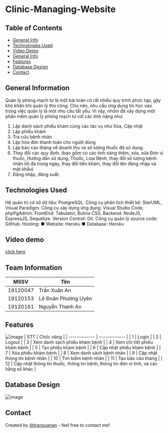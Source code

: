 # Clinic-Managing-Website

## Table of Contents
* [General Info](#general-information)
* [Technologies Used](#technologies-used)
* [Video Demo](#video-demo)
* [General Info](#general-information)
* [Features](#features)
* [Database Design](#database-design)
* [Contact](#contact)
<!-- * [License](#license) -->


## General Information
Quản lý phòng mạch tư là một bài toán có rất nhiều quy trình phức tạp, gây khó khăn
khi quản lý thủ công. Cho nên, nhu cầu ứng dụng tin học vào trong việc quản lý là một nhu
cầu tất yếu. Vì vậy, nhóm đã xây dựng một phần mềm quản lý phòng mạch tư với các tính
năng như:
1. Lập danh sách phiếu khám cùng các tác vụ như Xóa, Cập nhật
2. Lập phiếu khám
3. Tra cứu bệnh nhân
4. Lập hóa đơn thanh toán cho người dùng
5. Lập báo cáo tháng về doanh thu và số lượng thuốc đã sử dụng.
6. Thay đổi các quy định. (bao gồm có các tính năng thêm, xóa, sửa Đơn vị thuốc,
Hướng dẫn sử dụng, Thuốc, Loại Bệnh, thay đổi số lượng bệnh nhân tối đa trong
ngày, thay đổi tiền khám, thay đổi tên đăng nhập và mật khẩu)
7. Đăng nhập, đăng xuất.

## Technologies Used
Hệ quản trị cơ sở dữ liệu: PostgreSQL.
Công cụ phân tích thiết kế: StarUML, Visual Paradigm.
Công cụ xây dựng ứng dụng: Visual Studio Code, phpPgAdmin.
FrontEnd: Tabulator, Bulma CSS.
Backend: NodeJS, ExpressJS, Sequelize.
Version Control: Git.
Công cụ quản lý source code: GitHub.
Hosting:
● Website: Heroku
● Database: Heroku
## Video demo
[click here](https://www.youtube.com/watch?v=Zbkjc6vtOT4)
<!-- If you have screenshots you'd like to share, include them here. -->

## Team Information
| MSSV  | Tên |
| ------------- | ------------- |
| 19120047  | Trần Xuân An  |
| 19120153  | Lê Đoàn Phương Uyên  |
| 19120161  | Nguyễn Thanh An  |



## Features
![image](https://github.com/TranXuanAn2803/CLINIC_MANAGEMENT/assets/87705737/00ed24a2-6eeb-4ab1-ae0d-b5a4faa5b16e)
| STT  | Chức năng |
| ------------- | ------------- |
| 1  | Login  |
| 2  | Logout  |
| 3  | Xem danh sách phiếu khám bệnh  |
| 4  | Xem chi tiết phiếu khám bệnh  |
| 5  | Tạo phiếu khám bệnh  |
| 6  | Cập nhật phiếu khám bệnh  |
| 7  | Xóa phiếu khám bệnh  |
| 8  | Xem danh sách bệnh nhân  |
| 9  | Cập nhật thông tin bệnh nhân  |
| 10  | Tìm kiếm bệnh nhân  |
| 11  | Tạo báo cáo tháng  |
| 12  | Cập nhật thông tin thuốc, thông tin bệnh, thông tin đơn vị tính, và các hằng số khác  |



## Database Design
![image](https://github.com/TranXuanAn2803/CLINIC_MANAGEMENT/assets/87705737/d1b42d41-14f4-4c13-98d1-48668e19ef8c)



## Contact
Created by [@tranxuanan](https://www.linkedin.com/in/tran-xuan-an-8b6174204/) - feel free to contact me!


<!-- Optional -->
<!-- ## License -->
<!-- This project is open source and available under the [... License](). -->

<!-- You don't have to include all sections - just the one's relevant to your project -->
